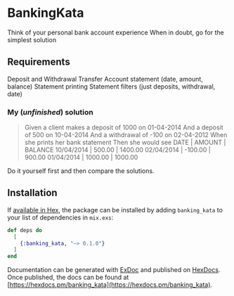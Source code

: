 # BankingKata

Think of your personal bank account experience
When in doubt, go for the simplest solution

Requirements
------------

Deposit and Withdrawal
Transfer
Account statement (date, amount, balance)
Statement printing
Statement filters (just deposits, withdrawal, date)

### My (*unfinished*) solution

> Given a client makes a deposit of 1000 on 01-04-2014
And a deposit of 500 on 10-04-2014
And a withdrawal of -100 on 02-04-2012
When she prints her bank statement
Then she would see
DATE | AMOUNT | BALANCE
10/04/2014 | 500.00 | 1400.00
02/04/2014 | -100.00 | 900.00
01/04/2014 | 1000.00 | 1000.00

Do it yourself first and then compare the solutions.


## Installation

If [available in Hex](https://hex.pm/docs/publish), the package can be installed
by adding `banking_kata` to your list of dependencies in `mix.exs`:

```elixir
def deps do
  [
    {:banking_kata, "~> 0.1.0"}
  ]
end
```

Documentation can be generated with [ExDoc](https://github.com/elixir-lang/ex_doc)
and published on [HexDocs](https://hexdocs.pm). Once published, the docs can
be found at [https://hexdocs.pm/banking_kata](https://hexdocs.pm/banking_kata).
